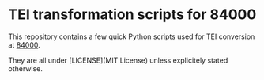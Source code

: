 # TEI transformation scripts for 84000

This repository contains a few quick Python scripts used for TEI conversion at [84000](http://84000.co).

They are all under [LICENSE](MIT License) unless explicitely stated otherwise.